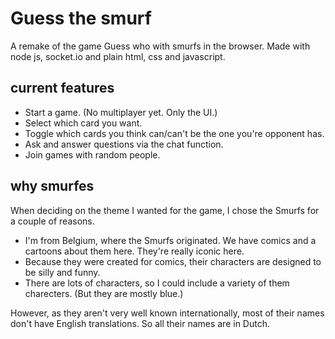 # Guess the smurf
A remake of the game Guess who with smurfs in the browser. Made with node js, socket.io and plain html, css and javascript.

## current features
- Start a game. (No multiplayer yet. Only the UI.)
- Select which card you want.
- Toggle which cards you think can/can't be the one you're opponent has.
- Ask and answer questions via the chat function.
- Join games with random people.

## why smurfes
When deciding on the theme I wanted for the game, I chose the Smurfs for a couple of reasons.

- I'm from Belgium, where the Smurfs originated. We have comics and a cartoons about them here. They're really iconic here.
- Because they were created for comics, their characters are designed to be silly and funny.
- There are lots of characters, so I could include a variety of them charecters. (But they are mostly blue.)

However, as they aren't very well known internationally, most of their names don't have English translations. So all their names are in Dutch.
